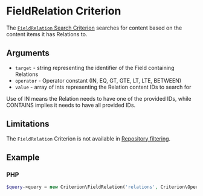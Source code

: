 # FieldRelation Criterion

The [`FieldRelation` Search Criterion](https://github.com/ibexa/core/blob/main/src/contracts/Repository/Values/Content/Query/Criterion/FieldRelation.php)
searches for content based on the content items it has Relations to.

## Arguments

- `target` - string representing the identifier of the Field containing Relations
- `operator` - Operator constant (IN, EQ, GT, GTE, LT, LTE, BETWEEN)
- `value` - array of ints representing the Relation content IDs to search for

Use of IN means the Relation needs to have one of the provided IDs, while CONTAINS implies it needs to have all provided IDs.

## Limitations

The `FieldRelation` Criterion is not available in [Repository filtering](search_api.md#repository-filtering).

## Example

### PHP

``` php
$query->query = new Criterion\FieldRelation('relations', Criterion\Operator::CONTAINS, [55, 63]);
```
